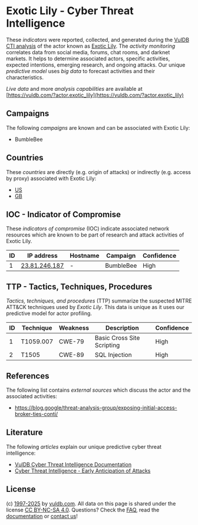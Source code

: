 # Exotic Lily - Cyber Threat Intelligence

These _indicators_ were reported, collected, and generated during the [VulDB CTI analysis](https://vuldb.com/?kb.cti) of the actor known as [Exotic Lily](https://vuldb.com/?actor.exotic_lily). The _activity monitoring_ correlates data from social media, forums, chat rooms, and darknet markets. It helps to determine associated actors, specific activities, expected intentions, emerging research, and ongoing attacks. Our unique _predictive model_ uses _big data_ to forecast activities and their characteristics.

_Live data_ and more _analysis capabilities_ are available at [https://vuldb.com/?actor.exotic_lily](https://vuldb.com/?actor.exotic_lily)

## Campaigns

The following _campaigns_ are known and can be associated with Exotic Lily:

* BumbleBee

## Countries

These _countries_ are directly (e.g. origin of attacks) or indirectly (e.g. access by proxy) associated with Exotic Lily:

* [US](https://vuldb.com/?country.us)
* [GB](https://vuldb.com/?country.gb)

## IOC - Indicator of Compromise

These _indicators of compromise_ (IOC) indicate associated network resources which are known to be part of research and attack activities of Exotic Lily.

ID | IP address | Hostname | Campaign | Confidence
-- | ---------- | -------- | -------- | ----------
1 | [23.81.246.187](https://vuldb.com/?ip.23.81.246.187) | - | BumbleBee | High

## TTP - Tactics, Techniques, Procedures

_Tactics, techniques, and procedures_ (TTP) summarize the suspected MITRE ATT&CK techniques used by _Exotic Lily_. This data is unique as it uses our predictive model for actor profiling.

ID | Technique | Weakness | Description | Confidence
-- | --------- | -------- | ----------- | ----------
1 | T1059.007 | CWE-79 | Basic Cross Site Scripting | High
2 | T1505 | CWE-89 | SQL Injection | High

## References

The following list contains _external sources_ which discuss the actor and the associated activities:

* https://blog.google/threat-analysis-group/exposing-initial-access-broker-ties-conti/

## Literature

The following _articles_ explain our unique predictive cyber threat intelligence:

* [VulDB Cyber Threat Intelligence Documentation](https://vuldb.com/?kb.cti)
* [Cyber Threat Intelligence - Early Anticipation of Attacks](https://www.scip.ch/en/?labs.20201022)

## License

(c) [1997-2025](https://vuldb.com/?kb.changelog) by [vuldb.com](https://vuldb.com/?kb.about). All data on this page is shared under the license [CC BY-NC-SA 4.0](https://creativecommons.org/licenses/by-nc-sa/4.0/). Questions? Check the [FAQ](https://vuldb.com/?kb.faq), read the [documentation](https://vuldb.com/?kb) or [contact us](https://vuldb.com/?contact)!
